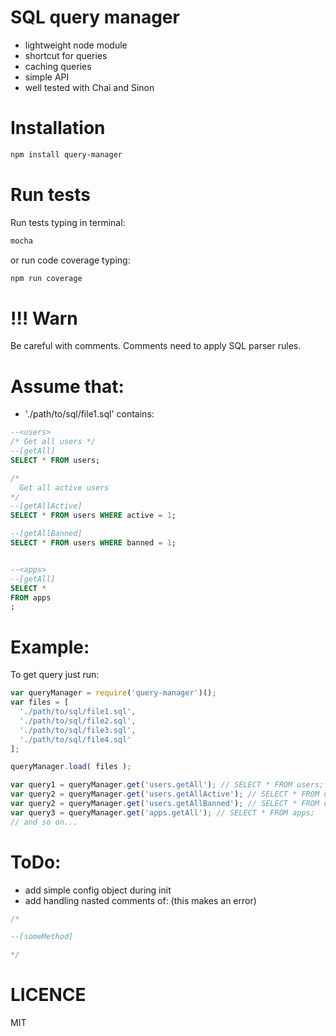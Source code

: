 # SQL query manager
* lightweight node module
* shortcut for queries
* caching queries
* simple API
* well tested with Chai and Sinon

# Installation
```sh
npm install query-manager
```

# Run tests
Run tests typing in terminal:
```sh
mocha
```
or run code coverage typing:
```sh
npm run coverage
```

# !!! Warn
Be careful with comments. Comments need to apply SQL parser rules.

# Assume that:
* './path/to/sql/file1.sql' contains:
```sql
--<users>
/* Get all users */
--[getAll]
SELECT * FROM users;

/*
  Get all active users
*/
--[getAllActive]
SELECT * FROM users WHERE active = 1;

--[getAllBanned]
SELECT * FROM users WHERE banned = 1;


--<apps>
--[getAll]
SELECT *
FROM apps
;

```



# Example:
To get query just run:
```js
var queryManager = require('query-manager')();
var files = [
  './path/to/sql/file1.sql',
  './path/to/sql/file2.sql',
  './path/to/sql/file3.sql',
  './path/to/sql/file4.sql'
];

queryManager.load( files );

var query1 = queryManager.get('users.getAll'); // SELECT * FROM users;
var query2 = queryManager.get('users.getAllActive'); // SELECT * FROM users WHERE active = 1;
var query2 = queryManager.get('users.getAllBanned'); // SELECT * FROM users WHERE banned = 1;
var query3 = queryManager.get('apps.getAll'); // SELECT * FROM apps;
// and so on...
```

# ToDo:
- add simple config object during init
- add handling nasted comments of: (this makes an error)
```sql
/*

--[someMethod]

*/
```

# LICENCE
MIT
